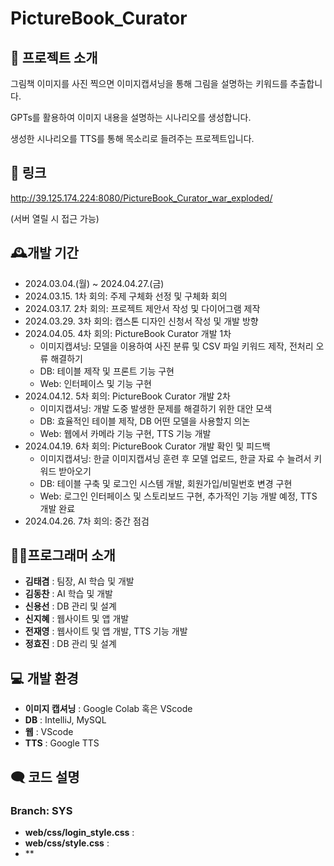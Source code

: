 # PictureBook_Curator
 
## 📖 프로젝트 소개
그림책 이미지를 사진 찍으면 이미지캡셔닝을 통해 그림을 설명하는 키워드를 추출합니다.

GPTs를 활용하여 이미지 내용을 설명하는 시나리오를 생성합니다.

생성한 시나리오를 TTS를 통해 목소리로 들려주는 프로젝트입니다.

## 🔗 링크
http://39.125.174.224:8080/PictureBook_Curator_war_exploded/

(서버 열릴 시 접근 가능)

## 🕰️개발 기간
- 2024.03.04.(월) ~ 2024.04.27.(금)
- 2024.03.15. 1차 회의: 주제 구체화 선정 및 구체화 회의
- 2024.03.17. 2차 회의: 프로젝트 제안서 작성 및 다이어그램 제작
- 2024.03.29. 3차 회의: 캡스톤 디자인 신청서 작성 및 개발 방향
- 2024.04.05. 4차 회의: PictureBook Curator 개발 1차
	- 이미지캡셔닝: 모델을 이용하여 사진 분류 및 CSV 파일 키워드 제작, 전처리 오류 해결하기
	- DB: 테이블 제작 및 프론트 기능 구현
	- Web: 인터페이스 및 기능 구현
- 2024.04.12. 5차 회의: PictureBook Curator 개발 2차
	- 이미지캡셔닝: 개발 도중 발생한 문제를 해결하기 위한 대안 모색
	- DB: 효율적인 테이블 제작, DB 어떤 모델을 사용할지 의논
	- Web: 웹에서 카메라 기능 구현, TTS 기능 개발
- 2024.04.19. 6차 회의: PictureBook Curator 개발 확인 및 피드백
	- 이미지캡셔닝: 한글 이미지캡셔닝 훈련 후 모델 업로드, 한글 자료 수 늘려서 키워드 받아오기
	- DB: 테이블 구축 및 로그인 시스템 개발, 회원가입/비밀번호 변경 구현
	- Web: 로그인 인터페이스 및 스토리보드 구현, 추가적인 기능 개발 예정, TTS 개발 완료
- 2024.04.26. 7차 회의: 중간 점검

## 🧑‍💻프로그래머 소개
- **김태겸** : 팀장, AI 학습 및 개발
- **김동찬** : AI 학습 및 개발
- **신용선** : DB 관리 및 설계
- **신지혜** : 웹사이트 및 앱 개발
- **전재영** : 웹사이트 및 앱 개발, TTS 기능 개발
- **정효진** : DB 관리 및 설계

## 💻 개발 환경
- **이미지 캡셔닝** : Google Colab 혹은 VScode
- **DB** : IntelliJ, MySQL
- **웹** : VScode
- **TTS** : Google TTS

## 🗨️ 코드 설명
### Branch: SYS
- **web/css/login_style.css** : 
- **web/css/style.css** : 
- **

